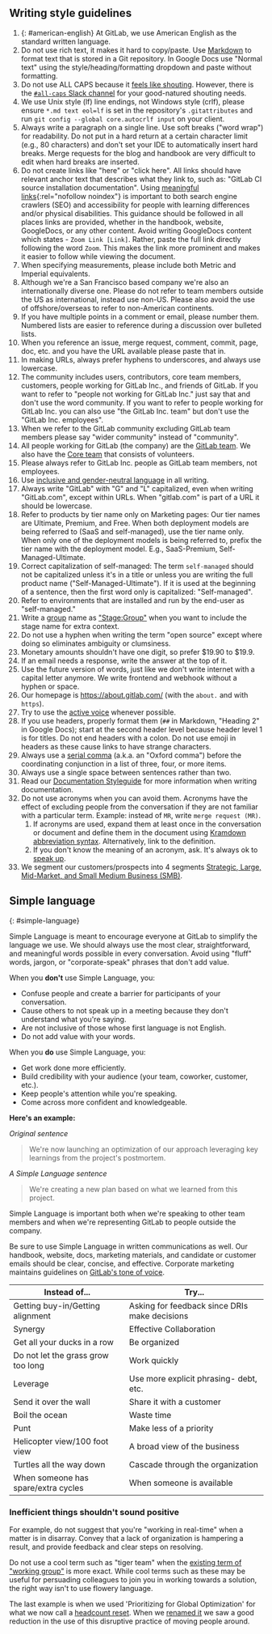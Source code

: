 ## Writing style guidelines

1. {: #american-english} At GitLab, we use American English as the standard written language.
2. Do not use rich text, it makes it hard to copy/paste. Use [Markdown](/handbook/markdown-guide/) to format text that is stored in a Git repository. In Google Docs use "Normal text" using the style/heading/formatting dropdown and paste without formatting.
3. Do not use ALL CAPS because it [feels like shouting](https://en.wikipedia.org/wiki/All_caps#Association_with_shouting). However, there is the [`#all-caps` Slack channel](https://gitlab.slack.com/archives/C01BC085AVB) for your good-natured shouting needs.
4. We use Unix style (lf) line endings, not Windows style (crlf), please ensure `*.md text eol=lf` is set in the repository's `.gitattributes` and run `git config --global core.autocrlf input` on your client.
5. Always write a paragraph on a single line. Use soft breaks ("word wrap") for readability. Do not put in a hard return at a certain character limit (e.g., 80 characters) and don't set your IDE to automatically insert hard breaks. Merge requests for the blog and handbook are very difficult to edit when hard breaks are inserted.
6. Do not create links like "here" or "click here". All links should have relevant anchor text that describes what they link to, such as: "GitLab CI source installation documentation". Using [meaningful links](https://www.futurehosting.com/blog/links-should-have-meaningful-anchor-text-heres-why/){:rel="nofollow noindex"} is important to both search engine crawlers (SEO) and accessibility for people with learning differences and/or physical disabilities. This guidance should be followed in all places links are provided, whether in the handbook, website, GoogleDocs, or any other content. Avoid writing GoogleDocs content which states - `Zoom Link [Link]`. Rather, paste the full link directly following the word `Zoom`. This makes the link more prominent and makes it easier to follow while viewing the document.
7. When specifying measurements, please include both Metric and Imperial equivalents.
8. Although we're a San Francisco based company we're also an internationally diverse one. Please do not refer to team members outside the US as international, instead use non-US. Please also avoid the use of offshore/overseas to refer to non-American continents.
9. If you have multiple points in a comment or email, please number them. Numbered lists are easier to reference during a discussion over bulleted lists.
10. When you reference an issue, merge request, comment, commit, page, doc, etc. and you have the URL available please paste that in.
11. In making URLs, always prefer hyphens to underscores, and always use lowercase.
12. The community includes users, contributors, core team members, customers, people working for GitLab Inc., and friends of GitLab. If you want to refer to "people not working for GitLab Inc." just say that and don't use the word community. If you want to refer to people working for GitLab Inc. you can also use "the GitLab Inc. team" but don't use the "GitLab Inc. employees".
13. When we refer to the GitLab community excluding GitLab team members please say "wider community" instead of "community".
14. All people working for GitLab (the company) are the [GitLab team](/company/team/). We also have the [Core team](/community/core-team/) that consists of volunteers.
15. Please always refer to GitLab Inc. people as GitLab team members, not employees.
16. Use [inclusive and gender-neutral language](https://techwhirl.com/gender-neutral-technical-writing/) in all writing.
17. Always write "GitLab" with "G" and "L" capitalized, even when writing "GitLab.com", except within URLs. When "gitlab.com" is part of a URL it should be lowercase.
18. Refer to products by tier name only on Marketing pages: Our tier names are Ultimate, Premium, and Free. When both deployment models are being referred to (SaaS and self-managed), use the tier name only. When only one of the deployment models is being referred to, prefix the tier name with the deployment model. E.g., SaaS-Premium, Self-Managed-Ultimate.
19. Correct capitalization of self-managed: The term `self-managed` should not be capitalized unless it's in a title or unless you are writing the full product name ("Self-Managed-Ultimate"). If it is used at the beginning of a sentence, then the first word only is capitalized: "Self-managed".
20. Refer to environments that are installed and run by the end-user as "self-managed."
21. Write a [group](/handbook/product/categories/#hierarchy) name as ["Stage:Group"](/handbook/product/categories/#naming) when you want to include the stage name for extra context.
22. Do not use a hyphen when writing the term "open source" except where doing so eliminates ambiguity or clumsiness.
23. Monetary amounts shouldn't have one digit, so prefer $19.90 to $19.9.
24. If an email needs a response, write the answer at the top of it.
25. Use the future version of words, just like we don't write internet with a capital letter anymore. We write frontend and webhook without a hyphen or space.
26. Our homepage is https://about.gitlab.com/ (with the `about.` and with `https`).
27. Try to use the [active voice](https://writing.wisc.edu/Handbook/CCS_activevoice.html) whenever possible.
28. If you use headers, properly format them (`##` in Markdown, "Heading 2" in Google Docs); start at the second header level because header level 1 is for titles. Do not end headers with a colon. Do not use emoji in headers as these cause links to have strange characters.
29. Always use a [serial comma](https://en.wikipedia.org/wiki/Serial_comma) (a.k.a. an "Oxford comma") before the coordinating conjunction in a list of three, four, or more items.
30. Always use a single space between sentences rather than two.
31. Read our [Documentation Styleguide](https://docs.gitlab.com/ee/development/documentation/styleguide/) for more information when writing documentation.
32. Do not use acronyms when you can avoid them. Acronyms have the effect of excluding people from the conversation if they are not familiar with a particular term. Example: instead of `MR`, write `merge request (MR)`.
    1. If acronyms are used, expand them at least once in the conversation or document and define them in the document using [Kramdown abbreviation syntax](https://kramdown.gettalong.org/syntax.html#abbreviations). Alternatively, link to the definition.
    2. If you don't know the meaning of an acronym, ask. It's always ok to [speak up](/handbook/values/#share).
33. We segment our customers/prospects into 4 segments [Strategic, Large, Mid-Market, and Small Medium Business (SMB)](/handbook/sales/field-operations/gtm-resources/).

## Simple language

{: #simple-language}

Simple Language is meant to encourage everyone at GitLab to simplify the language we use. We should always use the most clear, straightforward, and meaningful words possible in every conversation. Avoid using "fluff" words, jargon, or "corporate-speak" phrases that don't add value.

When you **don't** use Simple Language, you:

- Confuse people and create a barrier for participants of your conversation.
- Cause others to not speak up in a meeting because they don't understand what you're saying.
- Are not inclusive of those whose first language is not English.
- Do not add value with your words.

When you **do** use Simple Language, you:

- Get work done more efficiently.
- Build credibility with your audience (your team, coworker, customer, etc.).
- Keep people's attention while you're speaking.
- Come across more confident and knowledgeable.

**Here's an example:**

*Original sentence*

> We're now launching an optimization of our approach leveraging key learnings from the project's postmortem.

*A Simple Language sentence*

> We're creating a new plan based on what we learned from this project.

Simple Language is important both when we're speaking to other team members and when we're representing GitLab to people outside the company.

Be sure to use Simple Language in written communications as well. Our handbook, website, docs, marketing materials, and candidate or customer emails should be clear, concise, and effective. Corporate marketing maintains guidelines on [GitLab's tone of voice](https://design.gitlab.com/brand/overview#tone-of-voice).

| Instead of...                       | Try...                                        |
|-------------------------------------|-----------------------------------------------|
| Getting buy-in/Getting alignment    | Asking for feedback since DRIs make decisions |
| Synergy                             | Effective Collaboration                       |
| Get all your ducks in a row         | Be organized                                  |
| Do not let the grass grow too long  | Work quickly                                  |
| Leverage                            | Use more explicit phrasing- debt, etc.        |
| Send it over the wall               | Share it with a customer                      |
| Boil the ocean                      | Waste time                                    |
| Punt                                | Make less of a priority                       |
| Helicopter view/100 foot view       | A broad view of the business                  |
| Turtles all the way down            | Cascade through the organization              |
| When someone has spare/extra cycles | When someone is available                     |

### Inefficient things shouldn't sound positive

For example, do not suggest that you're "working in real-time" when a matter is in disarray. Convey that a lack of organization is hampering a result, and provide feedback and clear steps on resolving.

Do not use a cool term such as "tiger team" when the [existing term of "working group"](/company/team/structure/working-groups/) is more exact. While cool terms such as these may be useful for persuading colleagues to join you in working towards a solution, the right way isn't to use flowery language.

The last example is when we used 'Prioritizing for Global Optimization' for what we now call a [headcount reset](/handbook/product/product-processes/#headcount-resets). When we [renamed it](https://gitlab.com/gitlab-com/www-gitlab-com/-/merge_requests/31101/diffs) we saw a good reduction in the use of this disruptive practice of moving people around.
